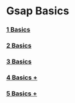 # Gsap Basics

### [1 Basics](1%20basics)
### [2 Basics](2%20basics)
### [3 Basics](3%20basics)
### [4 Basics +](4%20basics%2B)
### [5 Basics +](5%20basics%2B)
